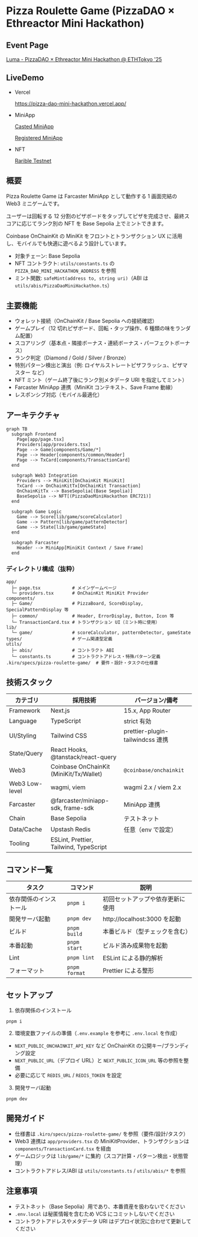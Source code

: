 # Pizza Roulette Game (PizzaDAO × Ethreactor Mini Hackathon)

## Event Page

[Luma - PizzaDAO × Ethreactor Mini Hackathon @ ETHTokyo '25](https://luma.com/p6leyvgj?tk=JuHl69)

## LiveDemo

- Vercel

  https://pizza-dao-mini-hackathon.vercel.app/

- MiniApp

  [Casted MiniApp](https://farcaster.xyz/mashharuki/0x38f8d234)

  [Registered MiniApp](https://farcaster.xyz/miniapps/__UcwcJwPaVN/mini-pizza-game)

- NFT

  [Rarible Testnet](https://testnet.rarible.com/token/base/0x52D89afa637AEF34A6b680c77B366F3c854485d4:0)

## 概要

Pizza Roulette Game は Farcaster MiniApp として動作する 1 画面完結の Web3 ミニゲームです。

ユーザーは回転する 12 分割のピザボードをタップしてピザを完成させ、最終スコアに応じてランク別の NFT を Base Sepolia 上でミントできます。

Coinbase OnChainKit の MiniKit をフロントとトランザクション UX に活用し、モバイルでも快適に遊べるよう設計しています。

- 対象チェーン: Base Sepolia
- NFT コントラクト: `utils/constants.ts` の `PIZZA_DAO_MINI_HACKATHON_ADDRESS` を参照
- ミント関数: `safeMint(address to, string uri)`（ABI は `utils/abis/PizzaDaoMiniHackathon.ts`）

## 主要機能

- ウォレット接続（OnChainKit / Base Sepolia への接続確認）
- ゲームプレイ（12 切れピザボード、回転・タップ操作、6 種類の味をランダム配置）
- スコアリング（基本点・隣接ボーナス・連続ボーナス・パーフェクトボーナス）
- ランク判定（Diamond / Gold / Silver / Bronze）
- 特別パターン検出と演出（例: ロイヤルストレートピザフラッシュ、ピザマスター など）
- NFT ミント（ゲーム終了後にランク別メタデータ URI を指定してミント）
- Farcaster MiniApp 連携（MiniKit コンテキスト、Save Frame 動線）
- レスポンシブ対応（モバイル最適化）

## アーキテクチャ

```mermaid
graph TB
  subgraph Frontend
    Page[app/page.tsx]
    Providers[app/providers.tsx]
    Page --> Game[components/Game/*]
    Page --> Header[components/common/Header]
    Page --> TxCard[components/TransactionCard]
  end

  subgraph Web3 Integration
    Providers --> MiniKit[OnChainKit MiniKit]
    TxCard --> OnChainKitTx[OnChainKit Transaction]
    OnChainKitTx --> BaseSepolia[(Base Sepolia)]
    BaseSepolia --> NFT[(PizzaDaoMiniHackathon ERC721)]
  end

  subgraph Game Logic
    Game --> Score[lib/game/scoreCalculator]
    Game --> Pattern[lib/game/patternDetector]
    Game --> State[lib/game/gameState]
  end

  subgraph Farcaster
    Header --> MiniApp[MiniKit Context / Save Frame]
  end
```

### ディレクトリ構成（抜粋）

```
app/
  ├─ page.tsx            # メインゲームページ
  └─ providers.tsx       # OnChainKit MiniKit Provider
components/
  ├─ Game/               # PizzaBoard, ScoreDisplay, SpecialPatternDisplay 等
  ├─ common/             # Header, ErrorDisplay, Button, Icon 等
  └─ TransactionCard.tsx # トランザクション UI（ミント時に使用）
lib/
  └─ game/               # scoreCalculator, patternDetector, gameState
types/                   # ゲーム関連型定義
utils/
  ├─ abis/               # コントラクト ABI
  └─ constants.ts        # コントラクトアドレス・特殊パターン定義
.kiro/specs/pizza-roulette-game/  # 要件・設計・タスクの仕様書
```

## 技術スタック

| カテゴリ        | 採用技術                                | バージョン/備考 |
|-----------------|-----------------------------------------|-----------------|
| Framework       | Next.js                                 | 15.x, App Router|
| Language        | TypeScript                              | strict 有効     |
| UI/Styling      | Tailwind CSS                            | prettier-plugin-tailwindcss 連携 |
| State/Query     | React Hooks, @tanstack/react-query      |                 |
| Web3            | Coinbase OnChainKit (MiniKit/Tx/Wallet) | `@coinbase/onchainkit` |
| Web3 Low-level  | wagmi, viem                             | wagmi 2.x / viem 2.x |
| Farcaster       | @farcaster/miniapp-sdk, frame-sdk       | MiniApp 連携    |
| Chain           | Base Sepolia                            | テストネット    |
| Data/Cache      | Upstash Redis                           | 任意（env で設定） |
| Tooling         | ESLint, Prettier, Tailwind, TypeScript  |                 |

## コマンド一覧

| タスク               | コマンド         | 説明 |
|----------------------|------------------|------|
| 依存関係のインストール | `pnpm i`         | 初回セットアップや依存更新に使用 |
| 開発サーバ起動        | `pnpm dev`       | http://localhost:3000 を起動 |
| ビルド                | `pnpm build`     | 本番ビルド（型チェックを含む） |
| 本番起動              | `pnpm start`     | ビルド済み成果物を起動 |
| Lint                  | `pnpm lint`      | ESLint による静的解析 |
| フォーマット          | `pnpm format`    | Prettier による整形 |

## セットアップ

1) 依存関係のインストール

```
pnpm i
```

2) 環境変数ファイルの準備（`.env.example` を参考に `.env.local` を作成）

- `NEXT_PUBLIC_ONCHAINKIT_API_KEY` など OnChainKit の公開キー/ブランディング設定
- `NEXT_PUBLIC_URL`（デプロイ URL）と `NEXT_PUBLIC_ICON_URL` 等の参照を整備
- 必要に応じて `REDIS_URL` / `REDIS_TOKEN` を設定

3) 開発サーバ起動

```
pnpm dev
```

## 開発ガイド

- 仕様書は `.kiro/specs/pizza-roulette-game/` を参照（要件/設計/タスク）
- Web3 連携は `app/providers.tsx` の MiniKitProvider、トランザクションは `components/TransactionCard.tsx` を経由
- ゲームロジックは `lib/game/*` に集約（スコア計算・パターン検出・状態管理）
- コントラクトアドレス/ABI は `utils/constants.ts` / `utils/abis/*` を参照

## 注意事項

- テストネット（Base Sepolia）用であり、本番資産を扱わないでください
- `.env.local` は秘匿情報を含むため VCS にコミットしないでください
- コントラクトアドレスやメタデータ URI はデプロイ状況に合わせて更新してください
